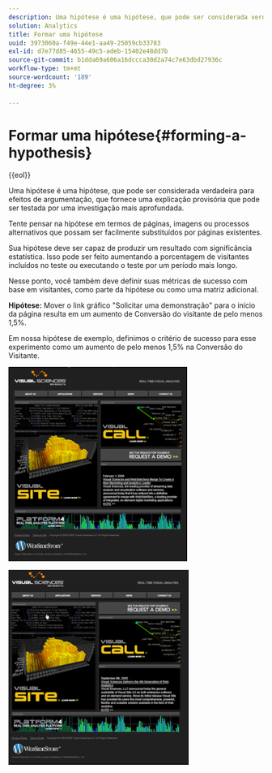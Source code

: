 ```yaml
---
description: Uma hipótese é uma hipótese, que pode ser considerada verdadeira para efeitos de argumentação, que fornece uma explicação provisória que pode ser testada por uma investigação mais aprofundada.
solution: Analytics
title: Formar uma hipótese
uuid: 3973060a-f49e-44e1-aa49-25059cb33783
exl-id: d7e77d85-4655-49c5-adeb-15402e48dd7b
source-git-commit: b1dda69a606a16dccca30d2a74c7e63dbd27936c
workflow-type: tm+mt
source-wordcount: '189'
ht-degree: 3%

---
```


# Formar uma hipótese{#forming-a-hypothesis}

{{eol}}

Uma hipótese é uma hipótese, que pode ser considerada verdadeira para efeitos de argumentação, que fornece uma explicação provisória que pode ser testada por uma investigação mais aprofundada.

Tente pensar na hipótese em termos de páginas, imagens ou processos alternativos que possam ser facilmente substituídos por páginas existentes.

Sua hipótese deve ser capaz de produzir um resultado com significância estatística. Isso pode ser feito aumentando a porcentagem de visitantes incluídos no teste ou executando o teste por um período mais longo.

Nesse ponto, você também deve definir suas métricas de sucesso com base em visitantes, como parte da hipótese ou como uma matriz adicional.

**Hipótese:** Mover o link gráfico &quot;Solicitar uma demonstração&quot; para o início da página resulta em um aumento de Conversão do visitante de pelo menos 1,5%.

Em nossa hipótese de exemplo, definimos o critério de sucesso para esse experimento como um aumento de pelo menos 1,5% na Conversão do Visitante.

![](assets/ControlPage.png)

![](assets/TestPage.png)
